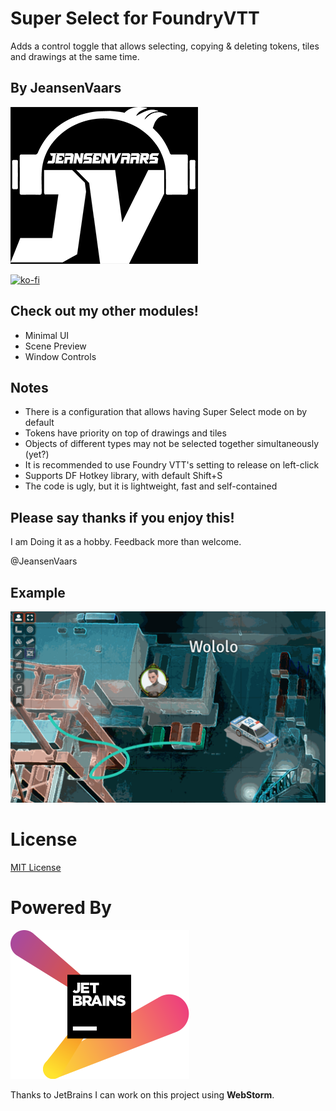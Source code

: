 # Super Select for FoundryVTT
Adds a control toggle that allows selecting, copying & deleting tokens, tiles and drawings at the same time.

## By JeansenVaars
![JVLogo](logo-small-black.png)

[![ko-fi](https://ko-fi.com/img/githubbutton_sm.svg)](https://ko-fi.com/V7V14D3AH)

## Check out my other modules!
* Minimal UI
* Scene Preview
* Window Controls

## Notes
* There is a configuration that allows having Super Select mode on by default
* Tokens have priority on top of drawings and tiles
* Objects of different types may not be selected together simultaneously (yet?)
* It is recommended to use Foundry VTT's setting to release on left-click
* Supports DF Hotkey library, with default Shift+S
* The code is ugly, but it is lightweight, fast and self-contained

## Please say thanks if you enjoy this!
I am Doing it as a hobby. Feedback more than welcome.

@JeansenVaars

## Example
![Example GIF](./example-1.gif)

# License
[MIT License](./LICENSE.md)

# Powered By
[![JetBrains](./jetbrains.svg)](https://www.jetbrains.com)

Thanks to JetBrains I can work on this project using **WebStorm**.
